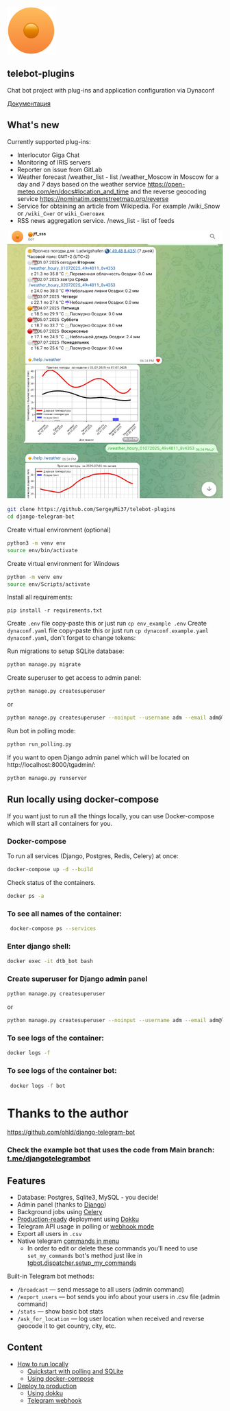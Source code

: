 
![](https://github.com/SergeyMi37/telebot-plugins/raw/main/doc/logo.png)

## telebot-plugins

Chat bot project with plug-ins and application configuration via Dynaconf

[Документация](https://github.com/SergeyMi37/telebot-plugins/raw/main/doc/README_ru.md)

## What's new

Currently supported plug-ins:
- Interlocutor Giga Chat
- Monitoring of IRIS servers
- Reporter on issue from GitLab
- Weather forecast /weather_list - list /weather_Moscow in Moscow for a day and 7 days
  based on the weather service https://open-meteo.com/en/docs#location_and_time
  and the reverse geocoding service https://nominatim.openstreetmap.org/reverse
- Service for obtaining an article from Wikipedia. For example /wiki_Snow or <code>/wiki_Снег</code> or <code>wiki_Снеговик</code>
- RSS news aggregation service. /news_list - list of feeds

<p align="left">
    <img src="https://github.com/SergeyMi37/telebot-plugins/raw/main/doc/Screenshot_1.png">
</p>

``` bash
git clone https://github.com/SergeyMi37/telebot-plugins
cd django-telegram-bot
```

Create virtual environment (optional)
``` bash
python3 -m venv env
source env/bin/activate
```

Create virtual environment for Windows
``` bash
python -m venv env
source env/Scripts/activate
```

Install all requirements:
```
pip install -r requirements.txt
```

Create `.env` file copy-paste this or just run `cp env_example .env` 
Create `dynaconf.yaml` file copy-paste this or just run `cp dynaconf.example.yaml dynaconf.yaml`, don't forget to change tokens:


Run migrations to setup SQLite database:
``` bash
python manage.py migrate
```

Create superuser to get access to admin panel:
``` bash
python manage.py createsuperuser
```
or 
``` bash 
python manage.py createsuperuser --noinput --username adm --email adm@localhost.com # .env DJANGO_SUPERUSER_PASSWORD=demo
```


Run bot in polling mode:
``` bash
python run_polling.py 
```

If you want to open Django admin panel which will be located on http://localhost:8000/tgadmin/:
``` bash
python manage.py runserver
```

## Run locally using docker-compose
If you want just to run all the things locally, you can use Docker-compose which will start all containers for you.


### Docker-compose

To run all services (Django, Postgres, Redis, Celery) at once:
``` bash
docker-compose up -d --build
```

Check status of the containers.
``` bash
docker ps -a
```
### To see all names of the container:

``` bash
 docker-compose ps --services
```

### Enter django shell:

``` bash
docker exec -it dtb_bot bash
```

### Create superuser for Django admin panel

``` bash 
python manage.py createsuperuser
```
or 
``` bash 
python manage.py createsuperuser --noinput --username adm --email adm@localhost.com # .env DJANGO_SUPERUSER_PASSWORD=demo
```

### To see logs of the container:

``` bash
docker logs -f
```
### To see logs of the container bot:

``` bash
 docker logs -f bot
```

# Thanks to the author

https://github.com/ohld/django-telegram-bot

### Check the example bot that uses the code from Main branch: [t.me/djangotelegrambot](https://t.me/djangotelegrambot)
## Features

* Database: Postgres, Sqlite3, MySQL - you decide!
* Admin panel (thanks to [Django](https://docs.djangoproject.com/en/3.1/intro/tutorial01/))
* Background jobs using [Celery](https://docs.celeryproject.org/en/stable/)
* [Production-ready](https://github.com/ohld/django-telegram-bot/wiki/Production-Deployment-using-Dokku) deployment using [Dokku](https://dokku.com)
* Telegram API usage in polling or [webhook mode](https://core.telegram.org/bots/api#setwebhook)
* Export all users in `.csv`
* Native telegram [commands in menu](https://github.com/ohld/django-telegram-bot/blob/main/.github/imgs/bot_commands_example.jpg)
  * In order to edit or delete these commands you'll need to use `set_my_commands` bot's method just like in [tgbot.dispatcher.setup_my_commands](https://github.com/ohld/django-telegram-bot/blob/main/tgbot/dispatcher.py#L150-L156)

Built-in Telegram bot methods:
* `/broadcast` — send message to all users (admin command)
* `/export_users` — bot sends you info about your users in .csv file (admin command)
* `/stats` — show basic bot stats 
* `/ask_for_location` — log user location when received and reverse geocode it to get country, city, etc.


## Content

* [How to run locally](https://github.com/ohld/django-telegram-bot/#how-to-run)
   * [Quickstart with polling and SQLite](https://github.com/ohld/django-telegram-bot/#quickstart-polling--sqlite)
   * [Using docker-compose](https://github.com/ohld/django-telegram-bot/#run-locally-using-docker-compose)
* [Deploy to production](https://github.com/ohld/django-telegram-bot/#deploy-to-production)
   * [Using dokku](https://github.com/ohld/django-telegram-bot/#deploy-using-dokku-step-by-step)
   * [Telegram webhook](https://github.com/ohld/django-telegram-bot/#https--telegram-bot-webhook)

